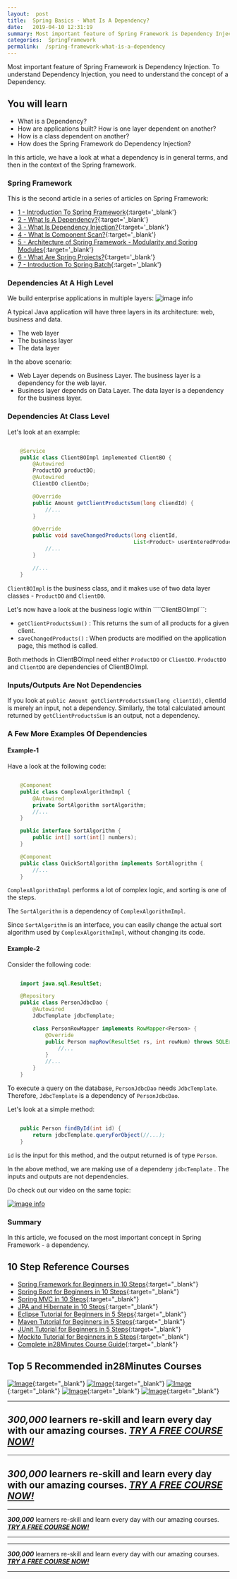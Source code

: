 ```yaml
---
layout:  post
title:  Spring Basics - What Is A Dependency?
date:   2019-04-10 12:31:19
summary: Most important feature of Spring Framework is Dependency Injection. To understand Dependency Injection, you need to understand the concept of a Dependency.
categories:  SpringFramework
permalink:  /spring-framework-what-is-a-dependency
---
```


Most important feature of Spring Framework is Dependency Injection. To understand Dependency Injection, you need to understand the concept of a Dependency.
 
## You will learn
- What is a Dependency?
- How are applications built? How is one layer dependent on another?
- How is a class dependent on another?
- How does the Spring Framework do Dependency Injection?

In this article, we have a look at what a dependency is in general terms, and then in the context of the Spring framework.

### Spring Framework

This is the second article in a series of articles on Spring Framework:

- [1 - Introduction To Spring Framework](/introduction-to-the-spring-framework){:target='_blank'}
- [2 - What Is A Dependency?](/spring-framework-what-is-a-dependency){:target='_blank'}
- [3 - What Is Dependency Injection?](/spring-framework-dependency-injection-inversion-of-control){:target='_blank'}
- [4 - What Is Component Scan?](/spring-and-spring-boot-what-is-component-scan){:target='_blank'}
- [5 - Architecture of Spring Framework - Modularity and Spring Modules](/spring-framework-architectures-and-modules){:target='_blank'}
- [6 - What Are Spring Projects?](/spring-projects-with-examples){:target='_blank'}
- [7 - Introduction To Spring Batch](/spring-basics-introduction-to-spring-batch){:target='_blank'}

### Dependencies At A High Level

We build enterprise applications in multiple layers:
![image info](images/Capture-093-02.png)

A typical Java application will have three layers in its architecture: web, business and data.
* The web layer
* The business layer
* The data layer

In the above scenario:
- Web Layer depends on Business Layer. The business layer is a dependency for the web layer.
- Business layer depends on Data Layer. The data layer is a dependency for the business layer.

### Dependencies At Class Level

Let's look at an example:

```java

	@Service
	public class ClientBOImpl implemented ClientBO {
		@Autowired
		ProductDO productDO;
		@Autowired
		ClientDO clientDo;

		@Override
		public Amount getClientProductsSum(long cliendId) {
			//...
		}

		@Override
		public void saveChangedProducts(long clientId,
										List<Product> userEnteredProducts) {
			//...
		}

		//...
	}

```

```ClientBOImpl``` is the business class, and it makes use of two data layer classes - ```ProductDO``` and ```ClientDO```. 

Let's now have a look at the business logic within ````ClientBOImpl```:

* ```getClientProductsSum()``` : This returns the sum of all products for a given client.  
* ```saveChangedProducts()``` : When products are modified on the application page, this method is called. 

Both methods in ClientBOImpl need either ```ProductDO``` or ```ClientDO```. ```ProductDO``` and ```ClientDO``` are dependencies of ClientBOImpl.

### Inputs/Outputs Are Not Dependencies

If you look at ```public Amount getClientProductsSum(long clientId)```, clientId is merely an input, not a dependency. Similarly, the total calculated amount returned by ```getClientProductsSum``` is an output, not a dependency.

### A Few More Examples Of Dependencies

#### Example-1

Have a look at the following code:

```java

	@Component
	public class ComplexAlgorithmImpl {
		@Autowired
		private SortAlgorithm sortAlgorithm;	
		//...
	}

	public interface SortAlgorithm {
		public int[] sort(int[] numbers);
	}

	@Component
	public class QuickSortAlgorithm implements SortAlogrithm {
		//...
	}

``` 

```ComplexAlgorithmImpl``` performs a lot of complex logic, and sorting is one of the steps. 

The ```SortAlgorithm``` is a dependency of ```ComplexAlgorithmImpl```. 

Since ```SortAlgorithm``` is an interface, you can easily change the actual sort algorithm used by ```ComplexAlgorithmImpl```, without changing its code. 

#### Example-2

Consider the following code:

```java

	import java.sql.ResultSet;

	@Repository
	public class PersonJdbcDao {
		@Autowired
		JdbcTemplate jdbcTemplate;

		class PersonRowMapper implements RowMapper<Person> {
			@Override
			public Person mapRow(ResultSet rs, int rowNum) throws SQLException {
				//...
			}
			//...
		}
	}

```

To execute a query on the database, ```PersonJdbcDao``` needs ```JdbcTemplate```. Therefore, ```JdbcTemplate``` is a dependency of ```PersonJdbcDao```. 

Let's look at a simple method:

```java

	public Person findById(int id) {
		return jdbcTemplate.queryForObject(//...);
	}

```

```id``` is the input for this method, and the output returned is of type ```Person```. 

In the above method, we are making use of a dependeny ```jdbcTemplate``` . The inputs and outputs are not dependencies.

Do check out our video on the same topic:

[![image info](images/Capture-093-01.png)](https://www.youtube.com/watch?v=4VajgnSHwOw)

### Summary

In this article, we focused on the most important concept in Spring Framework - a dependency.

## 10 Step Reference Courses

- [Spring Framework for Beginners in 10 Steps](https://courses.in28minutes.com/p/spring-framework-for-beginners){:target="_blank"}
- [Spring Boot for Beginners in 10 Steps](https://courses.in28minutes.com/p/spring-boot-for-beginners-in-10-steps){:target="_blank"}
- [Spring MVC in 10 Steps](https://www.youtube.com/watch?v=BjNhGaZDr0Y){:target="_blank"}
- [JPA and Hibernate in 10 Steps](https://courses.in28minutes.com/p/jpa-and-hibernate-tutorial-for-beginners-with-spring-boot){:target="_blank"}
- [Eclipse Tutorial for Beginners in 5 Steps](https://courses.in28minutes.com/p/eclipse-tutorial-for-beginners){:target="_blank"}
- [Maven Tutorial for Beginners in 5 Steps](https://courses.in28minutes.com/p/maven-tutorial-for-beginners-in-5-steps){:target="_blank"}
- [JUnit Tutorial for Beginners in 5 Steps](https://courses.in28minutes.com/p/junit-tutorial-for-beginners){:target="_blank"}
- [Mockito Tutorial for Beginners in 5 Steps](https://courses.in28minutes.com/p/mockito-for-beginner-in-5-steps){:target="_blank"}
- [Complete in28Minutes Course Guide](https://courses.in28minutes.com/p/in28minutes-course-guide){:target="_blank"}

## Top 5 Recommended in28Minutes Courses
[![Image](/images/Course-Master-Microservices-with-Spring-Boot-and-Spring-Cloud.png "Master Microservices with Spring Boot and Spring Cloud")](https://www.udemy.com/course/microservices-with-spring-boot-and-spring-cloud/?couponCode=NOVEMBER-2019){:target="_blank"}
[![Image](/images/Course-Spring-Framework-Master-Class---Beginner-to-Expert.png "Spring Master Class - Beginner to Expert")](https://www.udemy.com/course/spring-tutorial-for-beginners/?couponCode=NOVEMBER-2019){:target="_blank"}
[![Image](/images/Course-KubernetesCrashCourse.png "Kubernetes Crash Course for Java Spring Boot Developers")](https://www.udemy.com/course/kubernetes-crash-course-for-java-developers/?couponCode=NOVEMBER-2019){:target="_blank"}
[![Image](/images/Course-DockerCrashCourseForJavaSpringBootDevelopers.png "Docker Crash Course for Java Spring Boot Developers")](https://www.udemy.com/course/docker-course-with-java-and-spring-boot-for-beginners/?couponCode=NOVEMBER-2019){:target="_blank"}
[![Image](/images/Course-Go-Full-Stack-With-Spring-Boot-and-React.png "Go Full Stack with Spring Boot and React")](https://www.udemy.com/course/full-stack-application-with-spring-boot-and-react/?couponCode=NOVEMBER-2019){:target="_blank"}

---
***300,000*** learners re-skill and learn every day with our amazing courses. ***[TRY A FREE COURSE NOW!](https://rebrand.ly/in28minutes-try-free-course)***
---

---
***300,000*** learners re-skill and learn every day with our amazing courses. ***[TRY A FREE COURSE NOW!](https://rebrand.ly/in28minutes-try-free-course)***
---


---

***300,000*** learners re-skill and learn every day with our amazing courses. ***[TRY A FREE COURSE NOW!](https://rebrand.ly/in28minutes-try-free-course)***

---
---

***300,000*** learners re-skill and learn every day with our amazing courses. ***[TRY A FREE COURSE NOW!](https://rebrand.ly/in28minutes-try-free-course)***

---


